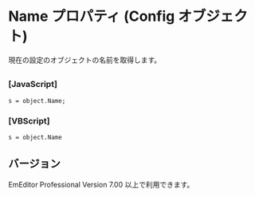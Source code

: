 # Name プロパティ (Config オブジェクト)

現在の設定のオブジェクトの名前を取得します。

## 

### \[JavaScript\]

```
s = object.Name;
```

### \[VBScript\]

```
s = object.Name
```

## バージョン

EmEditor Professional Version 7.00 以上で利用できます。
